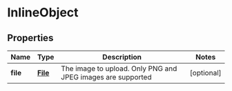 

# InlineObject

## Properties

Name | Type | Description | Notes
------------ | ------------- | ------------- | -------------
**file** | [**File**](File.md) | The image to upload. Only PNG and JPEG images are supported |  [optional]



